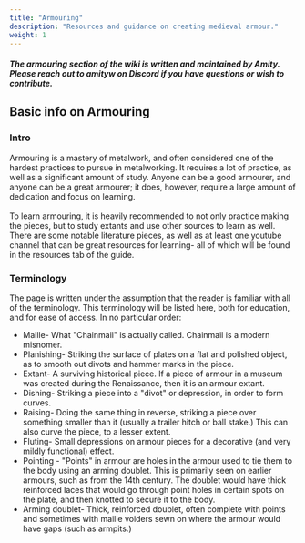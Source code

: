 ```yaml
---
title: "Armouring"
description: "Resources and guidance on creating medieval armour."
weight: 1
---
```

#### *The armouring section of the wiki is written and maintained by Amity. Please reach out to amityw on Discord if you have questions or wish to contribute.*
## Basic info on Armouring
### Intro
Armouring is a mastery of metalwork, and often considered one of the hardest practices to pursue in metalworking. It requires a lot of practice, as well as a significant amount of study. Anyone can be a good armourer, and anyone can be a great armourer; it does, however, require a large amount of dedication and focus on learning.\
\
To learn armouring, it is heavily recommended to not only practice making the pieces, but to study extants and use other sources to learn as well. There are some notable literature pieces, as well as at least one youtube channel that can be great resources for learning- all of which will be found in the resources tab of the guide.

### Terminology
The page is written under the assumption that the reader is familiar with all of the terminology. This terminology will be listed here, both for education, and for ease of access. In no particular order:
* Maille- What "Chainmail" is actually called. Chainmail is a modern misnomer.
* Planishing- Striking the surface of plates on a flat and polished object, as to smooth out divots and hammer marks in the piece.
* Extant- A surviving historical piece. If a piece of armour in a museum was created during the Renaissance, then it is an armour extant.
* Dishing- Striking a piece into a "divot" or depression, in order to form curves.
* Raising- Doing the same thing in reverse, striking a piece over something smaller than it (usually a trailer hitch or ball stake.) This can also curve the piece, to a lesser extent.
* Fluting- Small depressions on armour pieces for a decorative (and very mildly functional) effect.
* Pointing - "Points" in armour are holes in the armour used to tie them to the body using an arming doublet. This is primarily seen on earlier armours, such as from the 14th century. The doublet would have thick reinforced laces that would go through point holes in certain spots on the plate, and then knotted to secure it to the body.
* Arming doublet- Thick, reinforced doublet, often complete with points and sometimes with maille voiders sewn on where the armour would have gaps (such as armpits.)
